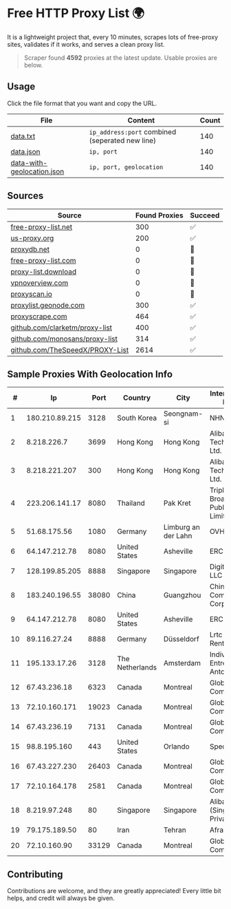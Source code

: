 
# Free HTTP Proxy List 🌍

It is a lightweight project that, every 10 minutes, scrapes lots of free-proxy sites, validates if it works, and serves a clean proxy list.


> Scraper found **4592** proxies at the latest update. Usable proxies are below.

## Usage

Click the file format that you want and copy the URL.


|File|Content|Count|
|----|-------|-----|
|[data.txt](https://raw.githubusercontent.com/themiralay/Proxy-List-World/master/data.txt)|`ip_address:port` combined (seperated new line)|140|
|[data.json](https://raw.githubusercontent.com/themiralay/Proxy-List-World/master/data.json)|`ip, port`|140|
|[data-with-geolocation.json](https://raw.githubusercontent.com/themiralay/Proxy-List-World/master/data-with-geolocation.json)|`ip, port, geolocation`|140|

## Sources

|Source|Found Proxies|Succeed|
|------|-------------|-------|
|[free-proxy-list.net](https://free-proxy-list.net)|300|✅|
|[us-proxy.org](https://www.us-proxy.org)|200|✅|
|[proxydb.net](http://proxydb.net)|0|🚫|
|[free-proxy-list.com](https://free-proxy-list.com/?page=&port=&type%5B%5D=http&type%5B%5D=https&up_time=0&search=Search)|0|🚫|
|[proxy-list.download](https://www.proxy-list.download/HTTP)|0|🚫|
|[vpnoverview.com](https://vpnoverview.com/privacy/anonymous-browsing/free-proxy-servers)|0|🚫|
|[proxyscan.io](https://www.proxyscan.io)|0|🚫|
|[proxylist.geonode.com](https://proxylist.geonode.com/api/proxy-list?limit=300&page=1&sort_by=lastChecked&sort_type=desc&protocols=http,https)|300|✅|
|[proxyscrape.com](https://api.proxyscrape.com/v2/?request=displayproxies&protocol=http&timeout=10000&country=all&ssl=all&anonymity=all)|464|✅|
|[github.com/clarketm/proxy-list](https://raw.githubusercontent.com/clarketm/proxy-list/master/proxy-list-raw.txt)|400|✅|
|[github.com/monosans/proxy-list](https://raw.githubusercontent.com/monosans/proxy-list/main/proxies/http.txt)|314|✅|
|[github.com/TheSpeedX/PROXY-List](https://raw.githubusercontent.com/TheSpeedX/PROXY-List/master/http.txt)|2614|✅|


## Sample Proxies With Geolocation Info

|#|Ip|Port|Country|City|Internet Service Provider|
|-|--|----|-------|----|-------------------------|
|1|180.210.89.215|3128|South Korea|Seongnam-si|NHNCLOUD|
|2|8.218.226.7|3699|Hong Kong|Hong Kong|Alibaba (US) Technology Co., Ltd.|
|3|8.218.221.207|300|Hong Kong|Hong Kong|Alibaba (US) Technology Co., Ltd.|
|4|223.206.141.17|8080|Thailand|Pak Kret|Triple T Broadband Public Company Limited|
|5|51.68.175.56|1080|Germany|Limburg an der Lahn|OVH SAS|
|6|64.147.212.78|8080|United States|Asheville|ERC Broadband|
|7|128.199.85.205|8888|Singapore|Singapore|DigitalOcean, LLC|
|8|183.240.196.55|38080|China|Guangzhou|China Mobile Communications Corporation|
|9|64.147.212.78|8080|United States|Asheville|ERC Broadband|
|10|89.116.27.24|8888|Germany|Düsseldorf|Lrtc Network Rent|
|11|195.133.17.26|3128|The Netherlands|Amsterdam|Individual Entrepreneur Anton Levin|
|12|67.43.236.18|6323|Canada|Montreal|GloboTech Communications|
|13|72.10.160.171|19023|Canada|Montreal|GloboTech Communications|
|14|67.43.236.19|7131|Canada|Montreal|GloboTech Communications|
|15|98.8.195.160|443|United States|Orlando|Spectrum|
|16|67.43.227.230|26403|Canada|Montreal|GloboTech Communications|
|17|72.10.164.178|2581|Canada|Montreal|GloboTech Communications|
|18|8.219.97.248|80|Singapore|Singapore|Alibaba Cloud (Singapore) Private Limited|
|19|79.175.189.50|80|Iran|Tehran|Afranet|
|20|72.10.160.90|33129|Canada|Montreal|GloboTech Communications|



## Contributing

Contributions are welcome, and they are greatly appreciated! Every
little bit helps, and credit will always be given.

